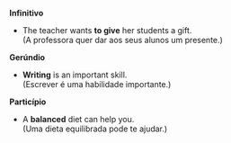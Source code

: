 
**Infinitivo** 

- The teacher wants **to give** her students a gift.   
    (A professora quer dar aos seus alunos um presente.) 
    

**Gerúndio** 

- **Writing** is an important skill.   
    (Escrever é uma habilidade importante.) 


**Particípio** 

- A **balanced** diet can help you.   
    (Uma dieta equilibrada pode te ajudar.)

